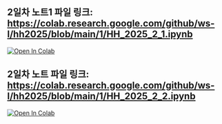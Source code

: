 ## 2일차 노트1 파일 링크: https://colab.research.google.com/github/ws-l/hh2025/blob/main/1/HH_2025_2_1.ipynb

[![Open In Colab](https://colab.research.google.com/assets/colab-badge.svg)](https://colab.research.google.com/github/ws-l/hh2025/blob/main/1/HH_2025_2_1.ipynb)


## 2일차 노트 파일 링크: https://colab.research.google.com/github/ws-l/hh2025/blob/main/1/HH_2025_2_2.ipynb

[![Open In Colab](https://colab.research.google.com/assets/colab-badge.svg)](https://colab.research.google.com/github/ws-l/hh2025/blob/main/1/HH_2025_2_2.ipynb)




